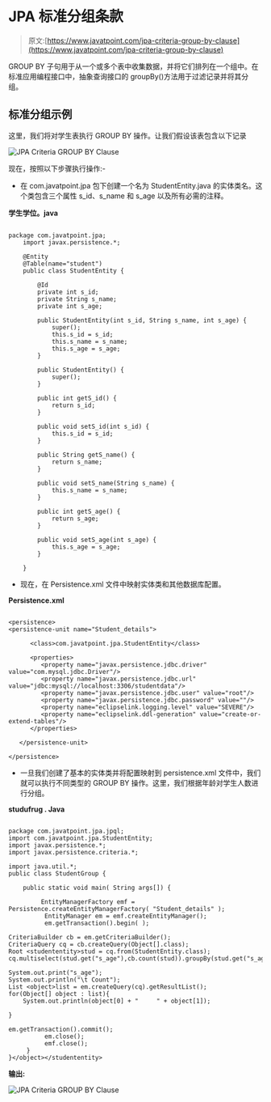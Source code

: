 # JPA 标准分组条款

> 原文:[https://www.javatpoint.com/jpa-criteria-group-by-clause](https://www.javatpoint.com/jpa-criteria-group-by-clause)

GROUP BY 子句用于从一个或多个表中收集数据，并将它们排列在一个组中。在标准应用编程接口中，抽象查询接口的 groupBy()方法用于过滤记录并将其分组。

## 标准分组示例

这里，我们将对学生表执行 GROUP BY 操作。让我们假设该表包含以下记录

![JPA Criteria GROUP BY Clause](../Images/acde8c9bdd0c42593bec0076960d0f60.png)

现在，按照以下步骤执行操作:-

*   在 com.javatpoint.jpa 包下创建一个名为 StudentEntity.java 的实体类名。这个类包含三个属性 s_id、s_name 和 s_age 以及所有必需的注释。

**学生学位。java**

```

package com.javatpoint.jpa;
	import javax.persistence.*;

	@Entity
	@Table(name="student")
	public class StudentEntity {

		@Id
		private int s_id;
		private String s_name;
		private int s_age;

		public StudentEntity(int s_id, String s_name, int s_age) {
			super();
			this.s_id = s_id;
			this.s_name = s_name;
			this.s_age = s_age;
		}

		public StudentEntity() {
			super();
		}

		public int getS_id() {
			return s_id;
		}

		public void setS_id(int s_id) {
			this.s_id = s_id;
		}

		public String getS_name() {
			return s_name;
		}

		public void setS_name(String s_name) {
			this.s_name = s_name;
		}

		public int getS_age() {
			return s_age;
		}

		public void setS_age(int s_age) {
			this.s_age = s_age;
		}

	}

```

*   现在，在 Persistence.xml 文件中映射实体类和其他数据库配置。

**Persistence.xml**

```

<persistence>
<persistence-unit name="Student_details">

      <class>com.javatpoint.jpa.StudentEntity</class>

      <properties>
         <property name="javax.persistence.jdbc.driver" value="com.mysql.jdbc.Driver"/>
         <property name="javax.persistence.jdbc.url" value="jdbc:mysql://localhost:3306/studentdata"/>
         <property name="javax.persistence.jdbc.user" value="root"/>
         <property name="javax.persistence.jdbc.password" value=""/>
         <property name="eclipselink.logging.level" value="SEVERE"/>
         <property name="eclipselink.ddl-generation" value="create-or-extend-tables"/>
      </properties>

   </persistence-unit>

</persistence>

```

*   一旦我们创建了基本的实体类并将配置映射到 persistence.xml 文件中，我们就可以执行不同类型的 GROUP BY 操作。这里，我们根据年龄对学生人数进行分组。

**studufrug . Java**

```

package com.javatpoint.jpa.jpql;
import com.javatpoint.jpa.StudentEntity;
import javax.persistence.*;
import javax.persistence.criteria.*;

import java.util.*;
public class StudentGroup {

	public static void main( String args[]) {

		 EntityManagerFactory emf = Persistence.createEntityManagerFactory( "Student_details" );
	      EntityManager em = emf.createEntityManager();
	      em.getTransaction().begin( );

CriteriaBuilder cb = em.getCriteriaBuilder();
CriteriaQuery cq = cb.createQuery(Object[].class);
Root <studententity>stud = cq.from(StudentEntity.class);
cq.multiselect(stud.get("s_age"),cb.count(stud)).groupBy(stud.get("s_age"));

System.out.print("s_age");
System.out.println("\t Count");
List <object>list = em.createQuery(cq).getResultList();
for(Object[] object : list){
	System.out.println(object[0] + "     " + object[1]);

}

em.getTransaction().commit();
	      em.close();
	      emf.close();  
	 }
}</object></studententity> 
```

**输出:**

![JPA Criteria GROUP BY Clause](../Images/3b1ca0ef5ef7ce8484bdb9a2a1499917.png)
